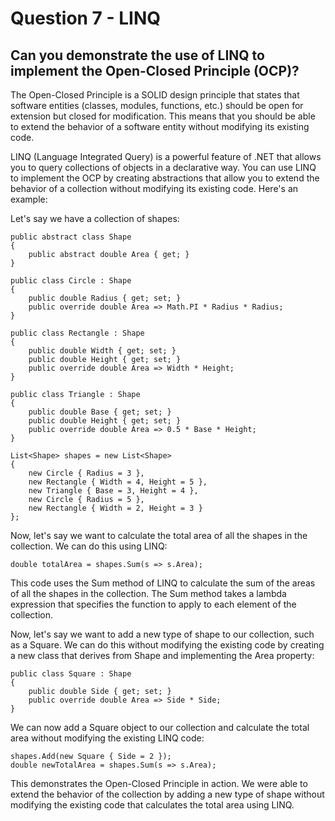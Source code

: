 # Question 7 - LINQ

##  Can you demonstrate the use of LINQ to implement the Open-Closed Principle (OCP)?

The Open-Closed Principle is a SOLID design principle that states that software entities (classes, modules, functions, etc.) should be open for extension but closed for modification. This means that you should be able to extend the behavior of a software entity without modifying its existing code.

LINQ (Language Integrated Query) is a powerful feature of .NET that allows you to query collections of objects in a declarative way. You can use LINQ to implement the OCP by creating abstractions that allow you to extend the behavior of a collection without modifying its existing code. Here's an example:

Let's say we have a collection of shapes:

```
public abstract class Shape
{
    public abstract double Area { get; }
}

public class Circle : Shape
{
    public double Radius { get; set; }
    public override double Area => Math.PI * Radius * Radius;
}

public class Rectangle : Shape
{
    public double Width { get; set; }
    public double Height { get; set; }
    public override double Area => Width * Height;
}

public class Triangle : Shape
{
    public double Base { get; set; }
    public double Height { get; set; }
    public override double Area => 0.5 * Base * Height;
}

List<Shape> shapes = new List<Shape>
{
    new Circle { Radius = 3 },
    new Rectangle { Width = 4, Height = 5 },
    new Triangle { Base = 3, Height = 4 },
    new Circle { Radius = 5 },
    new Rectangle { Width = 2, Height = 3 }
};

```
Now, let's say we want to calculate the total area of all the shapes in the collection. We can do this using LINQ:

```
double totalArea = shapes.Sum(s => s.Area);

```
This code uses the Sum method of LINQ to calculate the sum of the areas of all the shapes in the collection. The Sum method takes a lambda expression that specifies the function to apply to each element of the collection.

Now, let's say we want to add a new type of shape to our collection, such as a Square. We can do this without modifying the existing code by creating a new class that derives from Shape and implementing the Area property:

```
public class Square : Shape
{
    public double Side { get; set; }
    public override double Area => Side * Side;
}

```
We can now add a Square object to our collection and calculate the total area without modifying the existing LINQ code:

```
shapes.Add(new Square { Side = 2 });
double newTotalArea = shapes.Sum(s => s.Area);

```
This demonstrates the Open-Closed Principle in action. We were able to extend the behavior of the collection by adding a new type of shape without modifying the existing code that calculates the total area using LINQ.